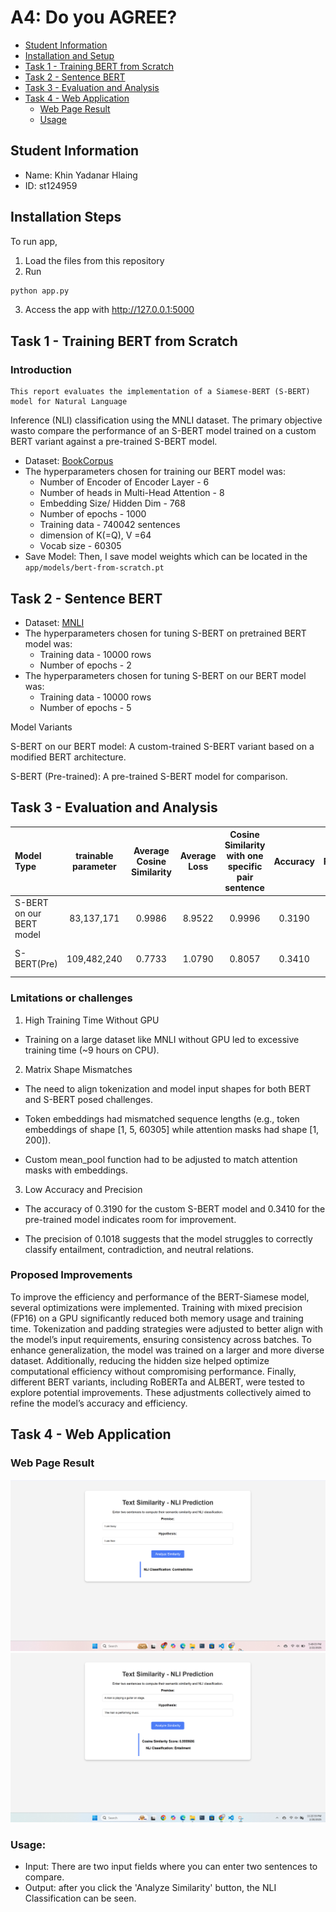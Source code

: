 #  A4: Do you AGREE?

- [Student Information](#student-information)
- [Installation and Setup](#installation-steps)
- [Task 1 - Training BERT from Scratch](#task-1---training-bert-from-scratch)
- [Task 2 - Sentence BERT](#task-2---sentence-bert)
- [Task 3 - Evaluation and Analysis](#task-3---evaluation-and-analysis)
- [Task 4 - Web Application](#task-4---web-application)
    - [Web Page Result](#web-page-result)
    - [Usage](#usage)

## Student Information
 - Name: Khin Yadanar Hlaing
 - ID: st124959

## Installation Steps
To run app, 
1. Load the files from this repository
2. Run
```sh
python app.py
```
3. Access the app with http://127.0.0.1:5000 

## Task 1 - Training BERT from Scratch
### Introduction
    This report evaluates the implementation of a Siamese-BERT (S-BERT) model for Natural Language 
Inference (NLI) classification using the MNLI dataset. The primary objective wasto compare the performance of an S-BERT model trained on a custom BERT variant against a pre-trained S-BERT model.


- Dataset: [BookCorpus](https://huggingface.co/datasets/bookcorpus/bookcorpus) 
- The hyperparameters chosen for training our BERT model was:  
    - Number of Encoder of Encoder Layer - 6  
    - Number of heads in Multi-Head Attention - 8  
    - Embedding Size/ Hidden Dim - 768  
    - Number of epochs - 1000  
    - Training data - 740042 sentences
    - dimension of K(=Q), V  =64
    - Vocab size - 60305  
- Save Model: Then, I save model weights which can be located in the `app/models/bert-from-scratch.pt`


## Task 2 - Sentence BERT

- Dataset: [MNLI](https://huggingface.co/datasets/glue/viewer/mnli)
- The hyperparameters chosen for tuning S-BERT on pretrained  BERT model was:
    - Training data - 10000 rows  
    - Number of epochs - 2 
- The hyperparameters chosen for tuning S-BERT on our BERT model was:
    - Training data - 10000 rows  
    - Number of epochs - 5  

Model Variants

S-BERT on our BERT model: A custom-trained S-BERT variant based on a modified BERT architecture.

S-BERT (Pre-trained): A pre-trained S-BERT model for comparison.


## Task 3 - Evaluation and Analysis

| Model Type | trainable parameter | Average Cosine Similarity | Average Loss | Cosine Similarity with one specific pair sentence  | Accuracy| Precision | Recall,F1-score | Training Time (train with MNLI dataset)
|:--------------------------------|:----------:|:----------:|:----------:|:----------:|:----------:|:----------:|:----------:|:---------------------:|
| S-BERT on our BERT model        |    83,137,171   |    0.9986     |  8.9522 | 0.9996 |  0.3190| 0.1018 | 0.3190,0.1543|  564m 2s(on CPU)    |
| S-BERT(Pre)           |   109,482,240    |    0.7733 |  1.0790 | 0.8057 | 0.3410 | - | - | 139m 54s(num-epoch=2)       |  

### Lmitations or challenges
1. High Training Time Without GPU

- Training on a large dataset like MNLI without GPU led to excessive training time (~9 hours on CPU).

2. Matrix Shape Mismatches

- The need to align tokenization and model input shapes for both BERT and S-BERT posed challenges.

- Token embeddings had mismatched sequence lengths (e.g., token embeddings of shape [1, 5, 60305] while attention masks had shape [1, 200]).

- Custom mean_pool function had to be adjusted to match attention masks with embeddings.

3. Low Accuracy and Precision

- The accuracy of 0.3190 for the custom S-BERT model and 0.3410 for the pre-trained model indicates room for improvement.

- The precision of 0.1018 suggests that the model struggles to correctly classify entailment, contradiction, and neutral relations.

### Proposed Improvements

   To improve the efficiency and performance of the BERT-Siamese model, several optimizations were 
implemented. Training with mixed precision (FP16) on a GPU significantly reduced both memory usage and training time. Tokenization and padding strategies were adjusted to better align with the model’s input requirements, ensuring consistency across batches. To enhance generalization, the model was trained on a larger and more diverse dataset. Additionally, reducing the hidden size helped optimize computational efficiency without compromising performance. Finally, different BERT variants, including RoBERTa and ALBERT, were tested to explore potential improvements. These adjustments collectively aimed to refine the model’s accuracy and efficiency.

## Task 4 - Web Application

### Web Page Result
![Contradiction](images/image.png)
![Entailment](images/entailment.png)

### Usage:
- Input: There are two input fields where you can enter two sentences to compare.
- Output: after you click the 'Analyze Similarity' button, the NLI Classification can be seen.